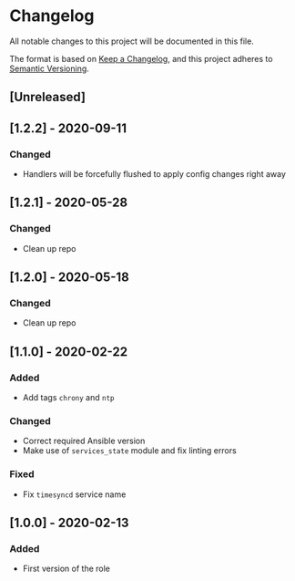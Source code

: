 # Changelog
All notable changes to this project will be documented in this file.

The format is based on [Keep a Changelog](https://keepachangelog.com/en/1.0.0/),
and this project adheres to [Semantic Versioning](https://semver.org/spec/v2.0.0.html).

## [Unreleased]

## [1.2.2] - 2020-09-11
### Changed
- Handlers will be forcefully flushed to apply config changes right away

## [1.2.1] - 2020-05-28
### Changed
- Clean up repo

## [1.2.0] - 2020-05-18
### Changed
- Clean up repo

## [1.1.0] - 2020-02-22
### Added
- Add tags `chrony` and `ntp`

### Changed
- Correct required Ansible version
- Make use of `services_state` module and fix linting errors

### Fixed
- Fix `timesyncd` service name

## [1.0.0] - 2020-02-13
### Added
- First version of the role

